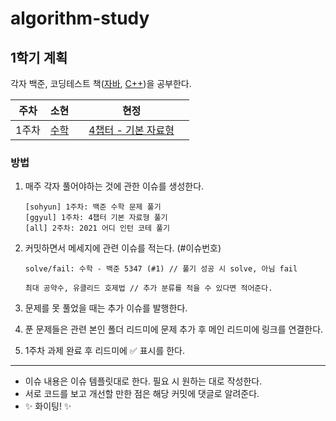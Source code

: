 # algorithm-study

## 1학기 계획

각자 백준, 코딩테스트 책([자바](http://www.yes24.com/Product/Goods/103768579), [C++](http://www.yes24.com/Product/Goods/103768603))을 공부한다.

| 주차  | 소현                                                 |      | 현정                                                         |      |
| ----- | ---------------------------------------------------- | ---- | ------------------------------------------------------------ | ---- |
| 1주차 | [수학](https://github.com/goldggyul/algorithm-study) |      | [4챕터 - 기본 자료형](https://github.com/goldggyul/algorithm-study) |      |



### 방법

1. 매주 각자 풀어야하는 것에 관한 이슈를 생성한다.

   ```
   [sohyun] 1주차: 백준 수학 문제 풀기
   [ggyul] 1주차: 4챕터 기본 자료형 풀기
   [all] 2주차: 2021 어디 인턴 코테 풀기
   ```

2. 커밋하면서 메세지에 관련 이슈를 적는다. (#이슈번호) 

   ```
   solve/fail: 수학 - 백준 5347 (#1) // 풀기 성공 시 solve, 아님 fail
   
   최대 공약수, 유클리드 호제법 // 추가 분류를 적을 수 있다면 적어준다.
   ```

3. 문제를 못 풀었을 때는 추가 이슈를 발행한다. 

4. 푼 문제들은 관련 본인 폴더 리드미에 문제 추가 후 메인 리드미에 링크를 연결한다.

5. 1주차 과제 완료 후 리드미에 :white_check_mark: 표시를 한다.

---

- 이슈 내용은 이슈 템플릿대로 한다. 필요 시 원하는 대로 작성한다.
- 서로 코드를 보고 개선할 만한 점은 해당 커밋에 댓글로 알려준다.
- ✨ 화이팅! ✨

